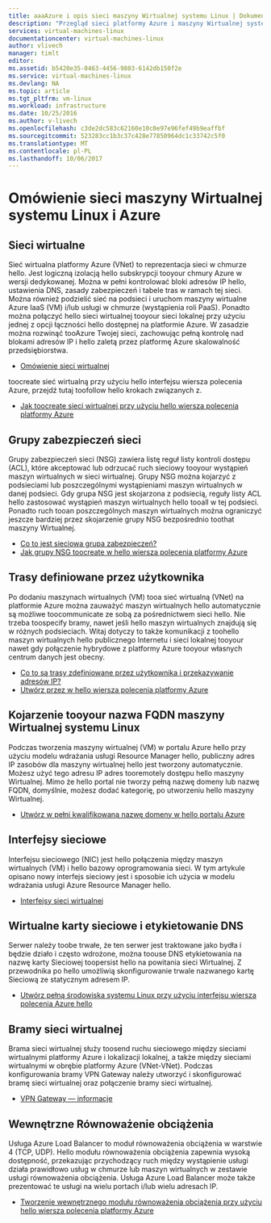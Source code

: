 ```yaml
---
title: aaaAzure i opis sieci maszyny Wirtualnej systemu Linux | Dokumentacja firmy Microsoft
description: "Przegląd sieci platformy Azure i maszyny Wirtualnej systemu Linux."
services: virtual-machines-linux
documentationcenter: virtual-machines-linux
author: vlivech
manager: timlt
editor: 
ms.assetid: b5420e35-0463-4456-9803-6142db150f2e
ms.service: virtual-machines-linux
ms.devlang: NA
ms.topic: article
ms.tgt_pltfrm: vm-linux
ms.workload: infrastructure
ms.date: 10/25/2016
ms.author: v-livech
ms.openlocfilehash: c3de2dc583c62160e10c0e97e96fef49b9eaffbf
ms.sourcegitcommit: 523283cc1b3c37c428e77850964dc1c33742c5f0
ms.translationtype: MT
ms.contentlocale: pl-PL
ms.lasthandoff: 10/06/2017
---
```

# <a name="azure-and-linux-vm-network-overview"></a>Omówienie sieci maszyny Wirtualnej systemu Linux i Azure
## <a name="virtual-networks"></a>Sieci wirtualne
Sieć wirtualna platformy Azure (VNet) to reprezentacja sieci w chmurze hello. Jest logiczną izolacją hello subskrypcji tooyour chmury Azure w wersji dedykowanej. Można w pełni kontrolować bloki adresów IP hello, ustawienia DNS, zasady zabezpieczeń i tabele tras w ramach tej sieci. Można również podzielić sieć na podsieci i uruchom maszyny wirtualne Azure IaaS (VM) i/lub usługi w chmurze (wystąpienia roli PaaS). Ponadto można połączyć hello sieci wirtualnej tooyour sieci lokalnej przy użyciu jednej z opcji łączności hello dostępnej na platformie Azure. W zasadzie można rozwinąć tooAzure Twojej sieci, zachowując pełną kontrolę nad blokami adresów IP i hello zaletą przez platformę Azure skalowalność przedsiębiorstwa.

* [Omówienie sieci wirtualnej](../../virtual-network/virtual-networks-overview.md)

toocreate sieć wirtualną przy użyciu hello interfejsu wiersza polecenia Azure, przejdź tutaj toofollow hello krokach związanych z.

* [Jak toocreate sieci wirtualnej przy użyciu hello wiersza polecenia platformy Azure](../../virtual-network/virtual-networks-create-vnet-arm-cli.md)

## <a name="network-security-groups"></a>Grupy zabezpieczeń sieci
Grupy zabezpieczeń sieci (NSG) zawiera listę reguł listy kontroli dostępu (ACL), które akceptować lub odrzucać ruch sieciowy tooyour wystąpień maszyn wirtualnych w sieci wirtualnej. Grupy NSG można kojarzyć z podsieciami lub poszczególnymi wystąpieniami maszyn wirtualnych w danej podsieci. Gdy grupa NSG jest skojarzona z podsiecią, reguły listy ACL hello zastosować wystąpień maszyn wirtualnych hello tooall w tej podsieci. Ponadto ruch tooan poszczególnych maszyn wirtualnych można ograniczyć jeszcze bardziej przez skojarzenie grupy NSG bezpośrednio toothat maszyny Wirtualnej.

* [Co to jest sieciowa grupa zabezpieczeń?](../../virtual-network/virtual-networks-nsg.md)
* [Jak grupy NSG toocreate w hello wiersza polecenia platformy Azure](../../virtual-network/virtual-networks-create-nsg-arm-cli.md)

## <a name="user-defined-routes"></a>Trasy definiowane przez użytkownika
Po dodaniu maszynach wirtualnych (VM) tooa sieć wirtualną (VNet) na platformie Azure można zauważyć maszyn wirtualnych hello automatycznie są możliwe toocommunicate ze sobą za pośrednictwem sieci hello. Nie trzeba toospecify bramy, nawet jeśli hello maszyn wirtualnych znajdują się w różnych podsieciach. Witaj dotyczy to także komunikacji z toohello maszyn wirtualnych hello publicznego Internetu i sieci lokalnej tooyour nawet gdy połączenie hybrydowe z platformy Azure tooyour własnych centrum danych jest obecny.

* [Co to są trasy zdefiniowane przez użytkownika i przekazywanie adresów IP?](../../virtual-network/virtual-networks-udr-overview.md)
* [Utwórz przez w hello wiersza polecenia platformy Azure](../../virtual-network/virtual-network-create-udr-arm-cli.md)

## <a name="associating-a-fqdn-tooyour-linux-vm"></a>Kojarzenie tooyour nazwa FQDN maszyny Wirtualnej systemu Linux
Podczas tworzenia maszyny wirtualnej (VM) w portalu Azure hello przy użyciu modelu wdrażania usługi Resource Manager hello, publiczny adres IP zasobów dla maszyny wirtualnej hello jest tworzony automatycznie. Możesz użyć tego adresu IP adres tooremotely dostępu hello maszyny Wirtualnej. Mimo że hello portal nie tworzy pełną nazwę domeny lub nazwę FQDN, domyślnie, możesz dodać kategorię, po utworzeniu hello maszyny Wirtualnej.

* [Utwórz w pełni kwalifikowaną nazwę domeny w hello portalu Azure](portal-create-fqdn.md?toc=%2fazure%2fvirtual-machines%2flinux%2ftoc.json)

## <a name="network-interfaces"></a>Interfejsy sieciowe
Interfejsu sieciowego (NIC) jest hello połączenia między maszyn wirtualnych (VM) i hello bazowy oprogramowania sieci. W tym artykule opisano nowy interfejs sieciowy jest i sposobie ich użycia w modelu wdrażania usługi Azure Resource Manager hello.

* [Interfejsy sieci wirtualnej](../../virtual-network/virtual-network-network-interface.md)

## <a name="virtual-nics-and-dns-labeling"></a>Wirtualne karty sieciowe i etykietowanie DNS
Serwer należy toobe trwałe, że ten serwer jest traktowane jako bydła i będzie działo i często wdrożone, można toouse DNS etykietowania na nazwę karty Sieciowej toopersist hello na powitania sieci Wirtualnej.  Z przewodnika po hello umożliwią skonfigurowanie trwale nazwanego kartę Sieciową ze statycznym adresem IP.

* [Utwórz pełną środowiska systemu Linux przy użyciu interfejsu wiersza polecenia Azure hello](create-cli-complete.md?toc=%2fazure%2fvirtual-machines%2flinux%2ftoc.json)

## <a name="virtual-network-gateways"></a>Bramy sieci wirtualnej
Brama sieci wirtualnej służy toosend ruchu sieciowego między sieciami wirtualnymi platformy Azure i lokalizacji lokalnej, a także między sieciami wirtualnymi w obrębie platformy Azure (VNet-VNet). Podczas konfigurowania bramy VPN Gateway należy utworzyć i skonfigurować bramę sieci wirtualnej oraz połączenie bramy sieci wirtualnej.

* [VPN Gateway — informacje](../../vpn-gateway/vpn-gateway-about-vpngateways.md)

## <a name="internal-load-balancing"></a>Wewnętrzne Równoważenie obciążenia
Usługa Azure Load Balancer to moduł równoważenia obciążenia w warstwie 4 (TCP, UDP). Hello modułu równoważenia obciążenia zapewnia wysoką dostępność, przekazując przychodzący ruch między wystąpienie usługi działa prawidłowo usług w chmurze lub maszyn wirtualnych w zestawie usługi równoważenia obciążenia. Usługa Azure Load Balancer może także prezentować te usługi na wielu portach i/lub wielu adresach IP.

* [Tworzenie wewnętrznego modułu równoważenia obciążenia przy użyciu hello wiersza polecenia platformy Azure](../../load-balancer/load-balancer-get-started-internet-arm-cli.md)

